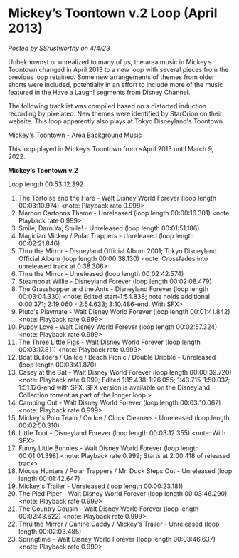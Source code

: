 # Mickey’s Toontown v.2 Loop (April 2013)

*Posted by SSrustworthy on 4/4/23*

Unbeknownst or unrealized to many of us, the area music in Mickey’s Toontown changed in April 2013 to a new loop with several pieces from the previous loop retained. Some new arrangements of  themes from older shorts were included, potentially in an effort to include more of the music featured in the Have a Laugh! segments from Disney Channel.

The following tracklist was compiled based on a distorted induction recording by pixelated. New themes were identified by StarOrion on their website. This loop apparently also plays at Tokyo Disneyland's Toontown.

[Mickey's Toontown - Area Background Music](http://tdrparkbgm.web.fc2.com/DisneylandToontown.html)

This loop played in Mickey’s Toontown from ~April 2013 until March 9, 2022.

**Mickey’s Toontown v.2**

Loop length 00:53:12.392

1. The Tortoise and the Hare - Walt Disney World Forever (loop length 00:03:10.974)
   <note: Playback rate 0.999>
2. Maroon Cartoons Theme - Unreleased (loop length 00:00:16.301)
   <note: Playback rate 0.999>
3. Smile, Darn Ya, Smile! - Unreleased (loop length 00:01:51.186)
4. Magician Mickey / Polar Trappers - Unreleased (loop length 00:02:21.846)
5. Thru the Mirror - Disneyland Official Album 2001; Tokyo Disneyland Official Album (loop length 00:00:38.130)
   <note: Crossfades into unreleased track at 0:38.306>
6. Thru the Mirror - Unreleased (loop length 00:02:42.574)
7. Steamboat Willie - Disneyland Forever (loop length 00:02:08.479)
8. The Grasshopper and the Ants - Disneyland Forever (loop length 00:03:04.330)
   <note: Edited start-1:54.838; note holds additional 0:00.371; 2:19.060 - 2:54.633; 3:10.486-end. With SFX>
9. Pluto's Playmate - Walt Disney World Forever (loop length 00:01:41.842)
   <note: Playback rate 0.999>
10. Puppy Love - Walt Disney World Forever (loop length 00:02:57.324)
    <note: Playback rate 0.999>
11. The Three Little Pigs - Walt Disney World Forever (loop length 00:03:17.811)
    <note: Playback rate 0.999>
12. Boat Builders / On Ice / Beach Picnic / Double Dribble - Unreleased (loop length 00:03:41.870)
13. Casey at the Bat - Walt Disney World Forever (loop length 00:00:39.720)
    <note: Playback rate 0.999; Edited 1:15.438-1:26.055; 1:43.715-1:50.037; 1:51.126-end with SFX. SFX version is available on the Disneyland Collection torrent as part of the longer loop.>
14. Camping Out - Walt Disney World Forever (loop length 00:03:10.067)
    <note: Playback rate 0.999>
15. Mickey's Polo Team / On Ice / Clock Cleaners - Unreleased (loop length 00:02:50.310)
16. Little Toot - Disneyland Forever (loop length 00:03:12.355)
    <note: With SFX>
17. Funny Little Bunnies - Walt Disney World Forever (loop length 00:01:01.398)
    <note: Playback rate 0.999; Starts at 2:00.418 of released track>
18. Moose Hunters / Polar Trappers / Mr. Duck Steps Out - Unreleased (loop length 00:01:42.647)
19. Mickey's Trailer - Unreleased (loop length 00:00:23.181)
20. The Pied Piper - Walt Disney World Forever (loop length 00:03:46.290)
    <note: Playback rate 0.999>
21. The Country Cousin - Walt Disney World Forever (loop length 00:02:43.622)
    <note: Playback rate 0.999>
22. Thru the Mirror / Canine Caddy / Mickey's Trailer - Unreleased (loop length 00:02:03.485)
23. Springtime - Walt Disney World Forever (loop length 00:03:46.637)
    <note: Playback rate 0.999>